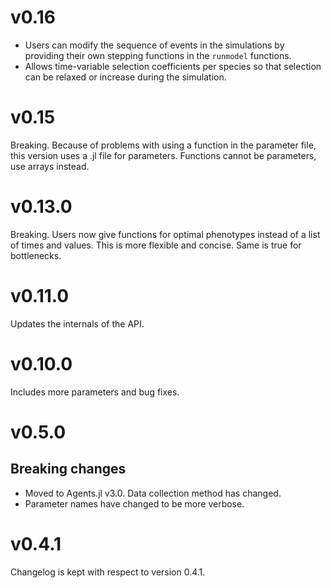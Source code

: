 # v0.16

* Users can modify the sequence of events in the simulations by providing their own stepping functions in the `runmodel` functions.
* Allows time-variable selection coefficients per species so that selection can be relaxed or increase during the simulation.

# v0.15

Breaking. Because of problems with using a function in the parameter file, this version uses a .jl file for parameters. Functions cannot be parameters, use arrays instead.

# v0.13.0

Breaking. Users now give functions for optimal phenotypes instead of a list of times and values. This is more flexible and concise. Same is true for bottlenecks.

# v0.11.0

Updates the internals of the API.

# v0.10.0

Includes more parameters and bug fixes.

# v0.5.0

## Breaking changes

* Moved to Agents.jl v3.0. Data collection method has changed.
* Parameter names have changed to be more verbose.

# v0.4.1

Changelog is kept with respect to version 0.4.1.
